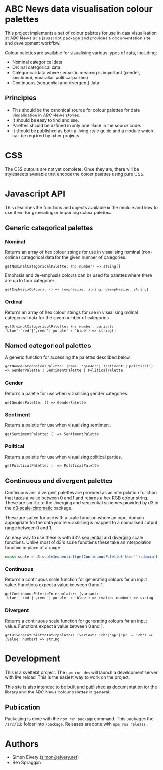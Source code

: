 # ABC News data visualisation colour palettes

This project implements a set of colour palettes for use in data visualisation at ABC News as a javascript package and provides a documentation site and development workflow.

Colour palettes are available for visualising various types of data, including:

- Nominal categorical data
- Ordinal categorical data
- Categorical data where semantic meaning is important (gender, sentiment, Australian political parties)
- Continuous (sequential and divergent) data

## Principles

- This should be the canonical source for colour palettes for data visualisation in ABC News stories.
- It should be easy to find and use.
- Palettes should be defined in only one place in the source code.
- It should be published as both a living style guide and a module which can be required by other projects.

# CSS

The CSS outputs are not yet complete. Once they are, there will be stylesheets available that encode the colour palettes using pure CSS.

# Javascript API

This describes the functions and objects available in the module and how to use them for generating or importing colour palettes.

## Generic categorical palettes

### Nominal

Returns an array of hex colour strings for use in visualising nominal (non-ordinal) categorical data for the given number of categories.

`getNominalCategoricalPalette: (n: number) => string[]`

Emphasis and de-emphasis colours can be used for palettes where there are up to four categories.

`getEmphasisColours: () => {emphasise: string, deemphasise: string}`

### Ordinal

Returns an array of hex colour strings for use in visualising ordinal categorical data for the given number of categories.

`getOrdinalCategoricalPalette: (n: number, variant: 'blue'|'red'|'green'|'purple' = 'blue') => string[]`

## Named categorical palettes

A generic function for accessing the palettes described below.

`getNamedCategoricalPalette: (name: 'gender'|'sentiment'|'political') => GenderPalette | SentimentPalette | PoliticalPalette`

### Gender

Returns a palette for use when visualising gender categories.

`getGenderPalette: () => GenderPalette`

### Sentiment

Returns a palette for use when visualising sentiment.

`getSentimentPalette: () => SentimentPalette`

### Political

Returns a palette for use when visualising political parties.

`getPoliticalPalette: () => PoliticalPalette`

## Continuous and divergent palettes

Continuous and divergent palettes are provided as an interpolation function that takes a value between 0 and 1 and returns a hex RGB colour string. These are similar to the diverging and sequential schemes provided by d3 in the [d3-scale-chromatic](https://github.com/d3/d3-scale-chromatic/blob/main/README.md) package.

These are suited for use with a scale function where an input domain appropriate for the data you're visualising is mapped to a normalised output range between 0 and 1.

An easy way to use these is with d3's [sequential](https://github.com/d3/d3-scale/blob/main/README.md#sequential-scales) and [diverging](https://github.com/d3/d3-scale/blob/main/README.md#diverging-scales) scale functions. Unlike most of d3's scale functions these take an interpolation function in place of a range.

```js
const scale = d3.scaleSequential(getContinuousPalette('blue')).domain([0, 100]);
```

### Continuous

Returns a continuous scale function for generating colours for an input value. Functions expect a value between 0 and 1.

`getContinuousPaletteInterpolator: (variant: 'blue'|'red'|'green'|'purple' = 'blue') => (value: number) => string`

### Divergent

Returns a continuous scale function for generating colours for an input value. Functions expect a value between 0 and 1.

`getDivergentPaletteInterpolator: (variant: 'rb'|'gp'|'pr' = 'rb') => (value: number) => string`

# Development

This is a sveltekit project. The `npm run dev` will launch a development server with live reload. This is the easiest way to work on the project.

This site is also intended to be built and published as documentation for the library and the ABC News colour palettes in general.

## Publication

Packaging is done with the `npm run package` command. This packages the `/src/lib` folder into `/package`. Releases are done with `npm run release`.

# Authors

- Simon Elvery ([simon@elvery.net](mailto:simon@elvery.net))
- Ben Spraggon
